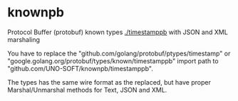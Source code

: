# knownpb
Protocol Buffer (protobuf) known types [./timestamppb](timestamppb) with JSON and XML marshaling

You have to replace the "github.com/golang/protobuf/ptypes/timestamp" or "google.golang.org/protobuf/types/known/timestamppb" import path
to "github.com/UNO-SOFT/knownpb/timestamppb".

The types has the same wire format as the replaced, but have proper Marshal/Unmarshal methods for Text, JSON and XML.
